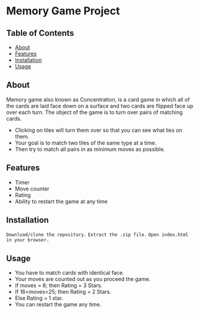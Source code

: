 # Memory Game Project

## Table of Contents

* [About](#About)
* [Features](#Features)
* [Installation](#Installation)
* [Usage](#Usage)


## About

Memory game also known as Concentration, is a card game in which all of the cards are laid face down on a surface and two cards are flipped face up over each turn. The object of the game is to turn over pairs of matching cards.

   * Clicking on tiles will turn them over so that you can see what lies on them.
   * Your goal is to match two tiles of the same type at a time.
   * Then try to match all pairs in as minimum moves as possible.


## Features
    
   * Timer
   * Move counter
   * Rating
   * Ability to restart the game at any time
    
    
## Installation

   ```Download/clone the repository.```
   ```Extract the .zip file.```
   ```Open index.html in your browser.```


## Usage

   * You have to match cards with identical face.
   * Your moves are counted out as you proceed the game.
   * If moves = 8; then Rating = 3 Stars.
   * If 16<moves<25; then Rating = 2 Stars.
   * Else Rating = 1 star.
   * You can restart the game any time.

